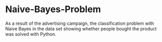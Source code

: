 # Naive-Bayes-Problem
As a result of the advertising campaign, the classification problem with Naive Bayes in the data set showing whether people bought the product was solved with Python.
